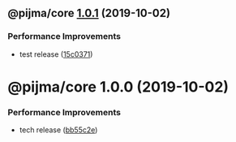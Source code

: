 ## @pijma/core [1.0.1](https://github.com/qiwi/pijma-v2/compare/@pijma/core@1.0.0...@pijma/core@1.0.1) (2019-10-02)


### Performance Improvements

* test release ([15c0371](https://github.com/qiwi/pijma-v2/commit/15c0371))

# @pijma/core 1.0.0 (2019-10-02)


### Performance Improvements

* tech release ([bb55c2e](https://github.com/qiwi/pijma-v2/commit/bb55c2e))
